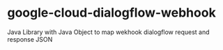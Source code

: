 # google-cloud-dialogflow-webhook
Java Library with Java Object to map wekhook dialogflow request and response JSON
